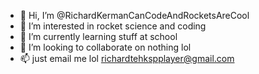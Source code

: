 - 👋 Hi, I’m @RichardKermanCanCodeAndRocketsAreCool
- 👀 I’m interested in rocket science and coding
- 🌱 I’m currently learning stuff at school
- 💞️ I’m looking to collaborate on nothing lol
- 📫 just email me lol richardtehkspplayer@gmail.com

<!---
RichardKermanCanCodeAndRocketsAreCool/RichardKermanCanCodeAndRocketsAreCool is a ✨ special ✨ repository because its `README.md` (this file) appears on your GitHub profile.
You can click the Preview link to take a look at your changes.
--->
